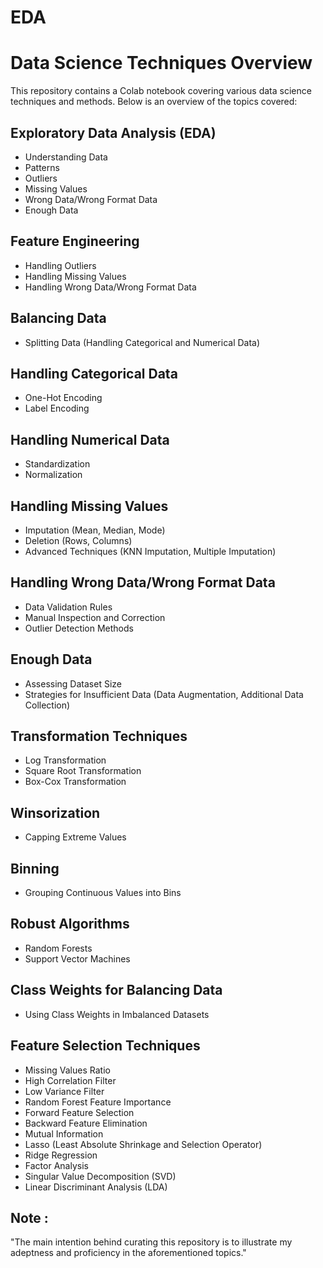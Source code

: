 # EDA
# Data Science Techniques Overview

This repository contains a Colab notebook covering various data science techniques and methods. Below is an overview of the topics covered:

## Exploratory Data Analysis (EDA)
- Understanding Data
- Patterns
- Outliers
- Missing Values
- Wrong Data/Wrong Format Data
- Enough Data

## Feature Engineering
- Handling Outliers
- Handling Missing Values
- Handling Wrong Data/Wrong Format Data

## Balancing Data
- Splitting Data (Handling Categorical and Numerical Data)

## Handling Categorical Data
- One-Hot Encoding
- Label Encoding

## Handling Numerical Data
- Standardization
- Normalization

## Handling Missing Values
- Imputation (Mean, Median, Mode)
- Deletion (Rows, Columns)
- Advanced Techniques (KNN Imputation, Multiple Imputation)

## Handling Wrong Data/Wrong Format Data
- Data Validation Rules
- Manual Inspection and Correction
- Outlier Detection Methods

## Enough Data
- Assessing Dataset Size
- Strategies for Insufficient Data (Data Augmentation, Additional Data Collection)

## Transformation Techniques
- Log Transformation
- Square Root Transformation
- Box-Cox Transformation

## Winsorization
- Capping Extreme Values

## Binning
- Grouping Continuous Values into Bins

## Robust Algorithms
- Random Forests
- Support Vector Machines

## Class Weights for Balancing Data
- Using Class Weights in Imbalanced Datasets

## Feature Selection Techniques
- Missing Values Ratio
- High Correlation Filter
- Low Variance Filter
- Random Forest Feature Importance
- Forward Feature Selection
- Backward Feature Elimination
- Mutual Information
- Lasso (Least Absolute Shrinkage and Selection Operator)
- Ridge Regression
- Factor Analysis
- Singular Value Decomposition (SVD)
- Linear Discriminant Analysis (LDA)

## Note : 
"The main intention behind curating this repository is to illustrate my adeptness and proficiency in the aforementioned topics."
